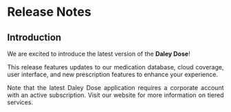 # Release Notes

## Introduction
We are excited to introduce the latest version of the **Daley Dose**!

<p style="text-align: justify;">
This release features updates to our medication database, cloud coverage, user interface, and new prescription features to enhance your experience. 
</p>

<p style="text-align: justify;">
Note that the latest Daley Dose application requires a corporate account with an active subscription. Visit our website for more information on tiered services.
</p>
